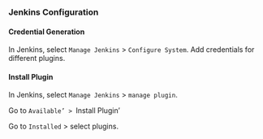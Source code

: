 ### Jenkins Configuration


#### Credential Generation

In Jenkins, select `Manage Jenkins` > `Configure System`.
Add credentials for different plugins.


#### Install Plugin

In Jenkins, select `Manage Jenkins` > `manage plugin`.

Go to `Available’ > `Install Plugin’

Go to `Installed` > select plugins.
